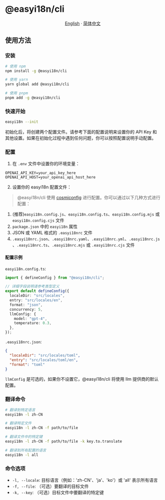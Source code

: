 # @easyi18n/cli

<p align="center">
  <a href="https://github.com/dairui1/easy-i18n-cli/blob/main/README.md"><u>English</u></a>
  ·
  <a href="https://github.com/dairui1/easy-i18n-cli/blob/main/README_CN.md"><u>简体中文</u></a>
</p>

## 使用方法

### 安装

```bash
# 使用 npm
npm install -g @easyi18n/cli

# 使用 yarn
yarn global add @easyi18n/cli

# 使用 pnpm
pnpm add -g @easyi18n/cli
```

### 快速开始

```bash
easyi18n --init
```

初始化后，将创建两个配置文件。请参考下面的配置说明来设置你的 API Key 和其他设置。如果在初始化过程中遇到任何问题，你可以按照配置说明手动配置。

### 配置

1. 在 `.env` 文件中设置你的环境变量：

```env
OPENAI_API_KEY=your_api_key_here
OPENAI_API_HOST=your_openai_api_host_here
```

2. 设置你的 easyi18n 配置文件：
> @easyi18n/cli 使用 [cosmiconfig](https://github.com/davidtheclark/cosmiconfig) 进行配置。你可以通过以下几种方式进行配置：

1. (推荐)`easyi18n.config.js`、`easyi18n.config.ts`、`easyi18n.config.mjs` 或 `easyi18n.config.cjs` 文件
2. `package.json` 中的 `easyi18n` 属性
3. JSON 或 YAML 格式的 `.easyi18nrc` 文件
4. `.easyi18nrc.json`、`.easyi18nrc.yaml`、`.easyi18nrc.yml`、`.easyi18nrc.js`、`.easyi18nrc.ts`、`.easyi18nrc.mjs` 或 `.easyi18nrc.cjs` 文件

#### 配置示例
`easyi18n.config.ts`:
```ts
import { defineConfig } from "@easyi18n/cli";

// 详细字段说明请参考类型定义
export default defineConfig({
  localeDir: "src/locales",
  entry: "src/locales/en",
  format: "json",
  concurrency: 5,
  llmConfig: {
    model: "gpt-4",
    temperature: 0.3,
  },
});
```

`.easyi18nrc.json`:
```json
{
  "localeDir": "src/locales/toml",
  "entry": "src/locales/toml/en",
  "format": "toml"
}
```

`llmConfig` 是可选的，如果你不设置它，@easyi18n/cli 将使用 llm 提供商的默认配置。

### 翻译命令

```bash
# 翻译到特定语言
easyi18n -l zh-CN

# 翻译特定文件
easyi18n -l zh-CN -f path/to/file

# 翻译文件中的特定键
easyi18n -l zh-CN -f path/to/file -k key.to.translate

# 翻译到所有配置的语言
easyi18n -l all
```

### 命令选项

- `-l, --locale`: 目标语言（例如：'zh-CN'、'ja'、'ko'）或 'all' 表示所有语言
- `-f, --file`: （可选）要翻译的目标文件
- `-k, --key`: （可选）目标文件中要翻译的特定键
